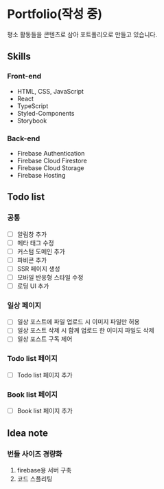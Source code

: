 # Portfolio(작성 중)
평소 활동들을 콘텐츠로 삼아 포트폴리오로 만들고 있습니다.
## Skills
### Front-end
+ HTML, CSS, JavaScript
+ React
+ TypeScript
+ Styled-Components
+ Storybook

### Back-end
+ Firebase Authentication
+ Firebase Cloud Firestore
+ Firebase Cloud Storage
+ Firebase Hosting

## Todo list
### 공통
- [ ] 알림창 추가
- [ ] 메타 태그 수정
- [ ] 커스텀 도메인 추가
- [ ] 파비콘 추가
- [ ] SSR 페이지 생성
- [ ] 모바일 반응형 스타일 수정
- [ ] 로딩 UI 추가

### 일상 페이지
- [ ] 일상 포스트에 파일 업로드 시 이미지 파일만 허용
- [ ] 일상 포스트 삭제 시 함께 업로드 한 이미지 파일도 삭제
- [ ] 일상 포스트 구독 제어

### Todo list 페이지
- [ ] Todo list 페이지 추가

### Book list 페이지
- [ ] Book list 페이지 추가

## Idea note
### 번들 사이즈 경량화  
1. firebase용 서버 구축
2. 코드 스플리팅

